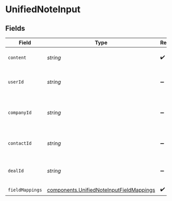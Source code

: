 # UnifiedNoteInput


## Fields

| Field                                                                                                | Type                                                                                                 | Required                                                                                             | Description                                                                                          |
| ---------------------------------------------------------------------------------------------------- | ---------------------------------------------------------------------------------------------------- | ---------------------------------------------------------------------------------------------------- | ---------------------------------------------------------------------------------------------------- |
| `content`                                                                                            | *string*                                                                                             | :heavy_check_mark:                                                                                   | The content of the note                                                                              |
| `userId`                                                                                             | *string*                                                                                             | :heavy_minus_sign:                                                                                   | The uuid of the user tied the note                                                                   |
| `companyId`                                                                                          | *string*                                                                                             | :heavy_minus_sign:                                                                                   | The uuid of the company tied to the note                                                             |
| `contactId`                                                                                          | *string*                                                                                             | :heavy_minus_sign:                                                                                   | The uuid fo the contact tied to the note                                                             |
| `dealId`                                                                                             | *string*                                                                                             | :heavy_minus_sign:                                                                                   | The uuid of the deal tied to the note                                                                |
| `fieldMappings`                                                                                      | [components.UnifiedNoteInputFieldMappings](../../models/components/unifiednoteinputfieldmappings.md) | :heavy_check_mark:                                                                                   | N/A                                                                                                  |